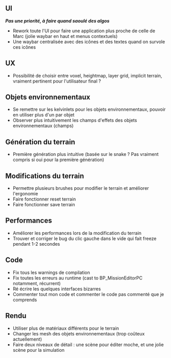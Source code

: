 ## UI

**_Pas une priorité, à faire quand saoulé des algos_**

-  Rework toute l'UI pour faire une application plus proche de celle de Marc (jolie waybar en haut et menus contextuels)
- Une waybar centralisée avec des icônes et des textes quand on survole ces icônes
## UX

-  Possibilité de choisir entre voxel, heightmap, layer grid, implicit terrain, vraiment pertinent pour l'utilisateur final ?
## Objets environnementaux

- Se remettre sur les kelvinlets pour les objets environnementaux, pouvoir en utiliser plus d'un par objet
- Observer plus intuitivement les champs d'effets des objets environnementaux (champs)
## Génération du terrain

- Première génération plus intuitive (basée sur le snake ? Pas vraiment compris si oui pour la première génération)
## Modifications du terrain

- Permettre plusieurs brushes pour modifier le terrain et améliorer l'ergonomie
- Faire fonctionner reset terrain
- Faire fonctionner save terrain
## Performances

- Améliorer les performances lors de la modification du terrain
- Trouver et corriger le bug du clic gauche dans le vide qui fait freeze pendant 1-2 secondes
## Code

- Fix tous les warnings de compilation
- Fix toutes les erreurs au runtime (cast to BP_MissionEditorPC notamment, récurrent)
- Ré écrire les quelques interfaces bizarres
- Commenter tout mon code et commenter le code pas commenté que je comprends
## Rendu

-  Utiliser plus de matériaux différents pour le terrain
-  Changer les mesh des objets environnementaux (trop coûteux actuellement)
- Faire deux niveaux de détail : une scène pour éditer moche, et une jolie scène pour la simulation